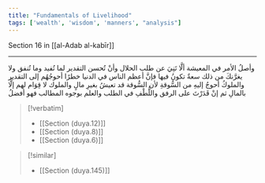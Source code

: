 ```yaml
---
title: "Fundamentals of Livelihood"
tags: ['wealth', 'wisdom', 'manners', "analysis"]
---
```


 Section 16 in [[al-Adab al-kabīr]]

---
وأصلُ الأمر في المعيشة ألَّا تَنِيَ عن طلب الحلال وأنْ تُحسن التقدير لما تُفيد وما تُنفق ولا يغرَّنكَ من ذلك سعةٌ تكونُ فيها فإنَّ أعظم الناس في الدنيا خطرًا أحوجُهُم إلى التقدير والملوكُ أحوجُ إليهِ من السُّوقةِ لأن السُّوقة قد تعيشُ بغيرِ مالٍ والملوك لا قِوَام لهم إلَّا بالمالِ ثم إنْ قَدَرْتَ على الرفق واللُّطْفِ في الطلب والعلم بوجوه المطالب فهو أفضلُ

> [!verbatim]
> - [[Section (duya.12)]]
> - [[Section (duya.8)]]
> - [[Section (duya.6)]]

> [!similar]
> - [[Section (duya.145)]]
